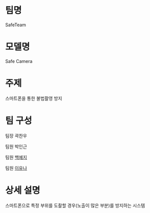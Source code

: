 # 팀명
SafeTeam

# 모델명
Safe Camera

# 주제
스마트폰을 통한 불법촬영 방지 

# 팀 구성
팀장 곽찬우

팀원 박인근

팀원 [백예지](https://github.com/kcw32/Hallym_Capston_Safe/tree/BaekYeji)

팀원 [이유나](https://github.com/kcw32/Hallym_Capston_Safe/blob/YunaLee)

# 상세 설명
스마트폰으로 특정 부위를 도촬할 경우(노출이 많은 부분)를 방지하는 시스템 
